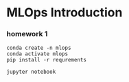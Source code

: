 # MLOps Introduction

### homework 1

```
conda create -n mlops
conda activate mlops
pip install -r requrements

jupyter notebook
```

